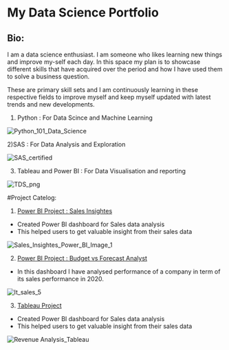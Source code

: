 # My Data Science Portfolio

## Bio: 
I am a data science enthusiast. I am someone who likes learning new things and improve my-self each day. In this space my plan is to showcase different skills that have acquired over the period and how I have used them to solve a business question. 

These are primary skill sets and I am continuously learning in these respective fields to improve myself and keep myself updated with latest trends and new developments.

1) Python : For Data Scince and Machine Learning

![Python_101_Data_Science](https://user-images.githubusercontent.com/61430361/103727762-1a84ce80-5002-11eb-9347-82cb7f13d718.png)

2)SAS : For Data Analysis and Exploration 

![SAS_certified](https://user-images.githubusercontent.com/61430361/103727764-1bb5fb80-5002-11eb-9fa1-ce428ee68d1b.png)

3) Tableau and Power BI : For Data Visualisation and reporting

![TDS_png](https://user-images.githubusercontent.com/61430361/103727767-1c4e9200-5002-11eb-8bee-5fb664334476.png)


#Project Catelog:

1) [Power BI Project : Sales Insightes](https://github.com/harshuvj/Power-BI-Projects/blob/main/README.md)

- Created Power BI dashboard for Sales data analysis
- This helped users to get valuable insight from their sales data

![Sales_Insightes_Power_BI_Image_1](https://user-images.githubusercontent.com/61430361/103799835-a255f180-5071-11eb-8764-d3a747d099e9.JPG)


2) [Power BI Project : Budget vs  Forecast Analyst](https://github.com/harshuvj/Power-BI-Project_102/blob/main/README.md)

- In this dashboard I have analysed performance of a company in term of its sales performance in 2020.

![It_sales_5](https://user-images.githubusercontent.com/61430361/103800345-4f306e80-5072-11eb-95cd-e6cf259fe9fb.JPG)

3) [Tableau Project](https://user-images.githubusercontent.com/61430361/103801904-5f494d80-5074-11eb-924f-5f5d1ce72da7.jpg)

- Created Power BI dashboard for Sales data analysis
- This helped users to get valuable insight from their sales data

![Revenue Analysis_Tableau](https://user-images.githubusercontent.com/61430361/103802639-763c6f80-5075-11eb-9148-16c2205eaebd.jpg)


